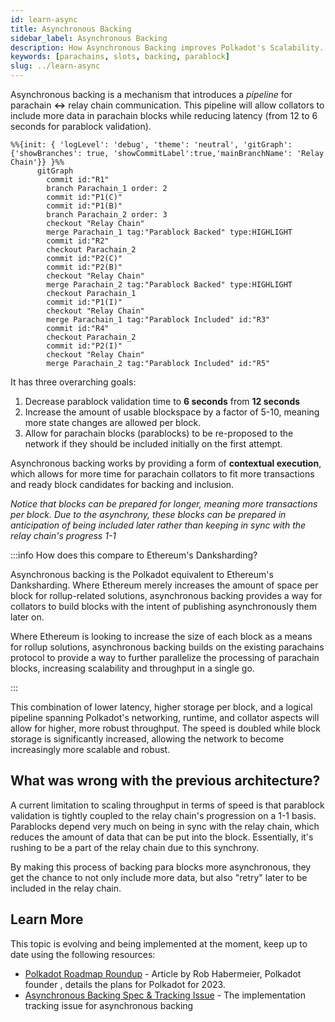 ```yaml
---
id: learn-async
title: Asynchronous Backing
sidebar_label: Asynchronous Backing
description: How Asynchronous Backing improves Polkadot's Scalability.
keywords: [parachains, slots, backing, parablock]
slug: ../learn-async
---
```


Asynchronous backing is a mechanism that introduces a _pipeline_ for parachain **<->** relay chain
communication. This pipeline will allow collators to include more data in parachain blocks while
reducing latency (from 12 to 6 seconds for parablock validation).

```mermaid
%%{init: { 'logLevel': 'debug', 'theme': 'neutral', 'gitGraph': {'showBranches': true, 'showCommitLabel':true,'mainBranchName': 'Relay Chain'}} }%%
      gitGraph
        commit id:"R1"
        branch Parachain_1 order: 2
        commit id:"P1(C)"
        commit id:"P1(B)"
        branch Parachain_2 order: 3
        checkout "Relay Chain"
        merge Parachain_1 tag:"Parablock Backed" type:HIGHLIGHT
        commit id:"R2"
        checkout Parachain_2
        commit id:"P2(C)"
        commit id:"P2(B)"
        checkout "Relay Chain"
        merge Parachain_2 tag:"Parablock Backed" type:HIGHLIGHT
        checkout Parachain_1
        commit id:"P1(I)"
        checkout "Relay Chain"
        merge Parachain_1 tag:"Parablock Included" id:"R3"
        commit id:"R4"
        checkout Parachain_2
        commit id:"P2(I)"
        checkout "Relay Chain"
        merge Parachain_2 tag:"Parablock Included" id:"R5"
```

It has three overarching goals:

1. Decrease parablock validation time to **6 seconds** from **12 seconds**
2. Increase the amount of usable blockspace by a factor of 5-10, meaning more state changes are
   allowed per block.
3. Allow for parachain blocks (parablocks) to be re-proposed to the network if they should be
   included initially on the first attempt.

Asynchronous backing works by providing a form of **contextual execution**, which allows for more
time for parachain collators to fit more transactions and ready block candidates for backing and
inclusion.

_Notice that blocks can be prepared for longer, meaning more transactions per block. Due to the
asynchrony, these blocks can be prepared in anticipation of being included later rather than keeping
in sync with the relay chain's progress 1-1_

:::info How does this compare to Ethereum's Danksharding?

Asynchronous backing is the Polkadot equivalent to Ethereum's Danksharding. Where Ethereum merely
increases the amount of space per block for rollup-related solutions, asynchronous backing provides
a way for collators to build blocks with the intent of publishing asynchronously them later on.

Where Ethereum is looking to increase the size of each block as a means for rollup solutions,
asynchronous backing builds on the existing parachains protocol to provide a way to further
parallelize the processing of parachain blocks, increasing scalability and throughput in a single
go.

:::

This combination of lower latency, higher storage per block, and a logical pipeline spanning
Polkadot's networking, runtime, and collator aspects will allow for higher, more robust throughput.
The speed is doubled while block storage is significantly increased, allowing the network to become
increasingly more scalable and robust.

## What was wrong with the previous architecture?

A current limitation to scaling throughput in terms of speed is that parablock validation is tightly
coupled to the relay chain's progression on a 1-1 basis. Parablocks depend very much on being in
sync with the relay chain, which reduces the amount of data that can be put into the block.
Essentially, it's rushing to be a part of the relay chain due to this synchrony.

By making this process of backing para blocks more asynchronous, they get the chance to not only
include more data, but also "retry" later to be included in the relay chain.

## Learn More

This topic is evolving and being implemented at the moment, keep up to date using the following
resources:

- [Polkadot Roadmap Roundup](https://polkadot.network/blog/polkadot-roadmap-roundup) - Article by
  Rob Habermeier, Polkadot founder , details the plans for Polkadot for 2023.
- [Asynchronous Backing Spec & Tracking Issue](https://github.com/paritytech/polkadot/issues/3779) -
  The implementation tracking issue for asynchronous backing
